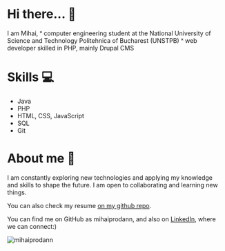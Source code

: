 # Hi there... 👋
I am Mihai,
ˣ computer engineering student at the National University of Science and Technology Politehnica of Bucharest (UNSTPB)
ˣ web developer skilled in PHP, mainly Drupal CMS

# Skills 💻
* Java
* PHP
* HTML, CSS, JavaScript
* SQL
* Git

# About me 🌟
I am constantly exploring new technologies and applying my knowledge and skills to shape the future. I am open to collaborating and learning new things.

You can also check my resume [on my github repo](https://github.com/mihaiprodann/mihaiprodann).


You can find me on GitHub as mihaiprodann, and also on [LinkedIn](https://www.linkedin.com/in/mihaiprodann/), where we can connect:)


<p><img align="left" src="https://github-readme-stats.vercel.app/api/top-langs?username=mihaiprodann&show_icons=true&locale=en&layout=compact" alt="mihaiprodann" /></p>

